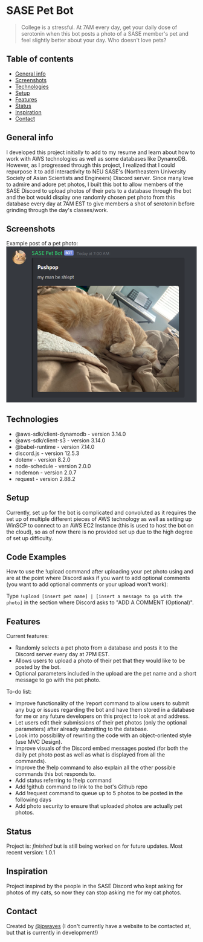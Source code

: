 # SASE Pet Bot

> College is a stressful. At 7AM every day, get your daily dose of serotonin when this bot posts a photo of a SASE member's pet and feel slightly better about your day. Who doesn't love pets?

## Table of contents

* [General info](#general-info)
* [Screenshots](#screenshots)
* [Technologies](#technologies)
* [Setup](#setup)
* [Features](#features)
* [Status](#status)
* [Inspiration](#inspiration)
* [Contact](#contact)

## General info

I developed this project initially to add to my resume and learn about how to work with AWS technologies as well as some databases like
DynamoDB. However, as I progressed through this project, I realized that I could repurpose it to add interactivity to NEU SASE's
(Northeastern University Society of Asian Scientists and Engineers) Discord server. Since many love to admire and adore pet photos, I
built this bot to allow members of the SASE Discord to upload photos of their pets to a database through the bot and the bot would
display one randomly chosen pet photo from this database every day at 7AM EST to give members a shot of serotonin before grinding
through the day's classes/work.

## Screenshots

Example post of a pet photo:
![Photo of the Discord embed post with a pet photo](./readme_imgs/example_post1.PNG)

## Technologies

* @aws-sdk/client-dynamodb - version 3.14.0
* @aws-sdk/client-s3 - version 3.14.0
* @babel-runtime - version 7.14.0
* discord.js - version 12.5.3
* dotenv - version 8.2.0
* node-schedule - version 2.0.0
* nodemon - version 2.0.7
* request - version 2.88.2

## Setup

Currently, set up for the bot is complicated and convoluted as it requires the set up of multiple different pieces of AWS technology as well as setting up WinSCP to connect to an AWS EC2 Instance (this is used to host the bot on the cloud), so as of now there is no provided set up due to the high degree of set up difficulty.

## Code Examples

How to use the !upload command after uploading your pet photo using and are at the point where Discord asks if you want to add optional comments (you want to add optional comments or your upload won't work):

Type
`!upload [insert pet name] | [insert a message to go with the photo]`
in the section where Discord asks to "ADD A COMMENT (Optional)".

## Features

Current features:

* Randomly selects a pet photo from a database and posts it to the Discord server every day at 7PM EST.
* Allows users to upload a photo of their pet that they would like to be posted by the bot.
* Optional parameters included in the upload are the pet name and a short message to go with the pet photo.

To-do list:

* Improve functionality of the !report command to allow users to submit any bug or issues regarding the bot and have them stored in a database for me or any future developers on this project to look at and address.
* Let users edit their submissions of their pet photos (only the optional parameters) after already submitting to the database.
* Look into possibility of rewriting the code with an object-oriented style (use MVC Design).
* Improve visuals of the Discord embed messages posted (for both the daily pet photo post as well as what is displayed from all the commands).
* Improve the !help command to also explain all the other possible commands this bot responds to.
* Add status referring to !help command
* Add !github command to link to the bot's Github repo
* Add !request command to queue up to 5 photos to be posted in the following days
* Add photo security to ensure that uploaded photos are actually pet photos.

## Status

Project is: _finished_ but is still being worked on for future updates.
Most recent version: 1.0.1

## Inspiration

Project inspired by the people in the SASE Discord who kept asking for photos of my cats, so now they can stop asking me for my cat photos.

## Contact

Created by [@jpwaves](https://github.com/jpwaves) (I don't currently have a website to be contacted at, but that is currently in development!)
